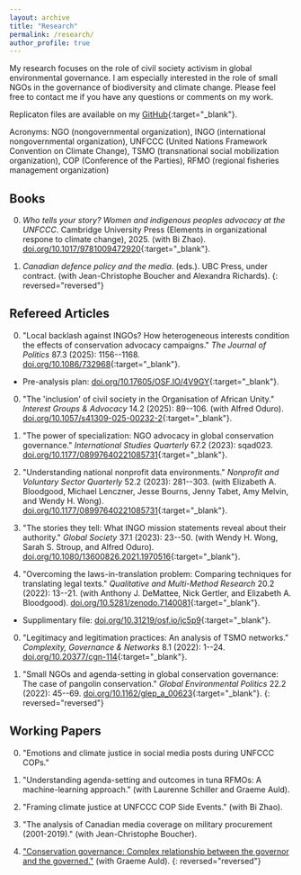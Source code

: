 ```yaml
---
layout: archive
title: "Research"
permalink: /research/
author_profile: true
---
```


My research focuses on the role of civil society activism in global environmental governance. I am especially interested in the role of small NGOs in the governance of biodiversity and climate change. Please feel free to contact me if you have any questions or comments on my work.

Replicaton files are available on my [GitHub](https://github.com/takumishibaike){:target="_blank"}.

Acronyms: NGO (nongovernmental organization), INGO (international nongovernmental organization), UNFCCC (United Nations Framework Convention on Climate Change), TSMO (transnational social mobilization organization), COP (Conference of the Parties), RFMO (regional fisheries management organization)

## Books

0. *Who tells your story? Women and indigenous peoples advocacy at the UNFCCC*. Cambridge University Press (Elements in organizational respone to climate change), 2025. (with Bi Zhao). [doi.org/10.1017/9781009472920](https://www.cambridge.org/core/elements/abs/who-tells-your-story/F3266F3D357726E4D60EBA02292B8716){:target="_blank"}.

0. *Canadian defence policy and the media*. (eds.). UBC Press, under contract. (with Jean-Christophe Boucher and Alexandra Richards).
{: reversed="reversed"}

## Refereed Articles

0. "Local backlash against INGOs? How heterogeneous interests condition the effects of conservation advocacy campaigns." *The Journal of Politics* 87.3 (2025): 1156--1168. [doi.org/10.1086/732968](https://doi.org/10.1086/732968){:target="_blank"}.
* Pre-analysis plan: [doi.org/10.17605/OSF.IO/4V9GY](https://doi.org/10.17605/OSF.IO/4V9GY){:target="_blank"}.

0. "The 'inclusion' of civil society in the Organisation of African Unity." *Interest Groups & Advocacy* 14.2 (2025): 89--106. (with Alfred Oduro). [doi.org/10.1057/s41309-025-00232-2](https://doi.org/10.1057/s41309-025-00232-2){:target="_blank"}.

0. "The power of specialization: NGO advocacy in global conservation governance." *International Studies Quarterly* 67.2 (2023): sqad023. [doi.org/10.1177/08997640221085731](https://doi.org/10.1093/isq/sqad023){:target="_blank"}.

0. "Understanding national nonprofit data environments." *Nonprofit and Voluntary Sector Quarterly* 52.2 (2023): 281--303. (with Elizabeth A\. Bloodgood, Michael Lenczner, Jesse Bourns, Jenny Tabet, Amy Melvin, and Wendy H\. Wong). [doi.org/10.1177/08997640221085731](https://journals.sagepub.com/doi/10.1177/08997640221085731){:target="_blank"}.

0. "The stories they tell: What INGO mission statements reveal about their authority." *Global Society* 37.1 (2023): 23--50. (with Wendy H\. Wong, Sarah S\. Stroup, and Alfred Oduro). [doi.org/10.1080/13600826.2021.1970516](https://doi.org/10.1080/13600826.2021.1970516){:target="_blank"}.

0. "Overcoming the laws-in-translation problem: Comparing techniques for translating legal texts." *Qualitative and Multi-Method Research* 20.2 (2022): 13--21. (with Anthony J\. DeMattee, Nick Gertler, and Elizabeth A\. Bloodgood). [doi.org/10.5281/zenodo.7140081](https://doi.org/10.5281/zenodo.7140081){:target="_blank"}.
* Supplimentary file: [doi.org/10.31219/osf.io/jc5p9](https://doi.org/10.31219/osf.io/jc5p9){:target="_blank"}.

0. "Legitimacy and legitimation practices: An analysis of TSMO networks." *Complexity, Governance & Networks* 8.1 (2022): 1--24. [doi.org/10.20377/cgn-114](https://complexity-governance-networks.com/index.php/cgn/article/view/111){:target="_blank"}.

0. "Small NGOs and agenda-setting in global conservation governance: The case of pangolin conservation." *Global Environmental Politics* 22.2 (2022): 45--69. [doi.org/10.1162/glep_a_00623](https://doi.org/10.1162/glep_a_00623){:target="_blank"}.
{: reversed="reversed"}

## Working Papers

0. "Emotions and climate justice in social media posts during UNFCCC COPs."

0. "Understanding agenda-setting and outcomes in tuna RFMOs: A machine-learning approach." (with Laurenne Schiller and Graeme Auld).

0. "Framing climate justice at UNFCCC COP Side Events." (with Bi Zhao).

0. "The analysis of Canadian media coverage on military procurement (2001-2019)." (with Jean-Christophe Boucher).

0. ["Conservation governance: Complex relationship between the governor and the governed."](../research/paper7/) (with Graeme Auld).
{: reversed="reversed"}
